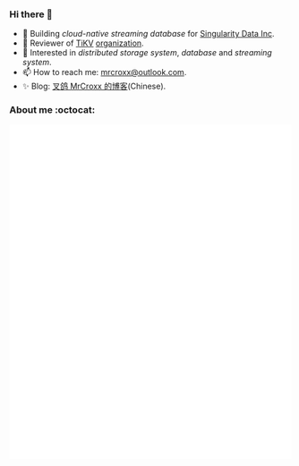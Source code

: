 ### Hi there 👋

- 🏢 Building *cloud-native streaming database* for [Singularity Data Inc](https://www.singularity-data.com).
- 🔭 Reviewer of [TiKV](https://github.com/tikv/tikv) [organization](https://github.com/tikv).
- 🌱 Interested in *distributed storage system*, *database* and *streaming system*.
- 📫 How to reach me: [mrcroxx@outlook.com](mailto:mrcroxx@outlook.com).
- ✨ Blog: [叉鸽 MrCroxx 的博客](https://mrcroxx.github.io)(Chinese).

### About me :octocat:

![Metrics](https://github.com/MrCroxx/MrCroxx/blob/main/github-metrics.svg)

<!--
**MrCroxx/MrCroxx** is a ✨ _special_ ✨ repository because its `README.md` (this file) appears on your GitHub profile.

Here are some ideas to get you started:
![image](https://user-images.githubusercontent.com/22407295/147403244-2426c0f1-87fb-442e-bed4-50bb5eb554fa.png)

- 🔭 I’m currently working on ...
- 🌱 I’m currently learning ...
- 👯 I’m looking to collaborate on ...
- 🤔 I’m looking for help with ...
- 💬 Ask me about ...
- 📫 How to reach me: ...
- 😄 Pronouns: ...
- ⚡ Fun fact: ...
-->
